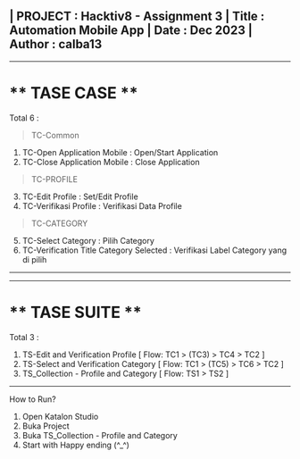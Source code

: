 
| PROJECT : Hacktiv8 - Assignment 3
| Title : Automation Mobile App
| Date : Dec 2023
| Author : calba13
-----------------------------------------------------

-----------------------------------------------------
** TASE CASE **
=====================================================
Total 6 :
> TC-Common 
1. TC-Open Application Mobile : Open/Start Application
2. TC-Close Application Mobile : Close Application
   
> TC-PROFILE
3. TC-Edit Profile : Set/Edit Profile
4. TC-Verifikasi Profile : Verifikasi Data Profile

> TC-CATEGORY 
5. TC-Select Category : Pilih Category
6. TC-Verification Title Category Selected : Verifikasi Label Category yang di pilih
----------------------------------------------------


-----------------------------------------------------
** TASE SUITE **
=====================================================
Total 3 :
1. TS-Edit and Verification Profile [ Flow: TC1 > (TC3) > TC4 > TC2 ]
2. TS-Select and Verification Category [ Flow: TC1 > (TC5) > TC6 > TC2 ]
3. TS_Collection - Profile and Category [ Flow: TS1 > TS2 ]

----------------------------------------------------

How to Run?
1. Open Katalon Studio
2. Buka Project 
3. Buka TS_Collection - Profile and Category 
4. Start with Happy ending (^_^)
